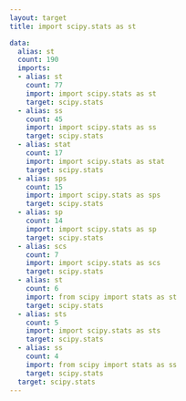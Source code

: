 ```yaml
---
layout: target
title: import scipy.stats as st

data:
  alias: st
  count: 190
  imports:
  - alias: st
    count: 77
    import: import scipy.stats as st
    target: scipy.stats
  - alias: ss
    count: 45
    import: import scipy.stats as ss
    target: scipy.stats
  - alias: stat
    count: 17
    import: import scipy.stats as stat
    target: scipy.stats
  - alias: sps
    count: 15
    import: import scipy.stats as sps
    target: scipy.stats
  - alias: sp
    count: 14
    import: import scipy.stats as sp
    target: scipy.stats
  - alias: scs
    count: 7
    import: import scipy.stats as scs
    target: scipy.stats
  - alias: st
    count: 6
    import: from scipy import stats as st
    target: scipy.stats
  - alias: sts
    count: 5
    import: import scipy.stats as sts
    target: scipy.stats
  - alias: ss
    count: 4
    import: from scipy import stats as ss
    target: scipy.stats
  target: scipy.stats
---
```

